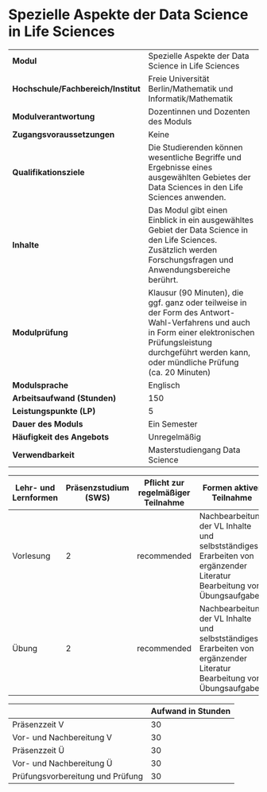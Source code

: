 # Spezielle Aspekte der Data Science in Life Sciences
|                                    |   |
|------------------------------------|---|
|**Modul**                           | Spezielle Aspekte der Data Science in Life Sciences |
|**Hochschule/Fachbereich/Institut** | Freie Universität Berlin/Mathematik und Informatik/Mathematik |
|**Modulverantwortung**              | Dozentinnen und Dozenten des Moduls |
|**Zugangsvoraussetzungen**          | Keine |
|**Qualifikationsziele**             | Die Studierenden können wesentliche Begriffe und Ergebnisse eines ausgewählten Gebietes der Data Sciences in den Life Sciences anwenden. |
|**Inhalte**                         | Das Modul gibt einen Einblick in ein ausgewähltes Gebiet der Data Science in den Life Sciences. Zusätzlich werden Forschungsfragen und Anwendungsbereiche berührt. |
|**Modulprüfung**                    | Klausur (90 Minuten), die ggf. ganz oder teilweise in der Form des Antwort-Wahl-Verfahrens und auch in Form einer elektronischen Prüfungsleistung durchgeführt werden kann, oder mündliche Prüfung (ca. 20 Minuten) |
|**Modulsprache**                    | Englisch |
|**Arbeitsaufwand (Stunden)**        | 150 |
|**Leistungspunkte (LP)**            | 5 |
|**Dauer des Moduls**                | Ein Semester |
|**Häufigkeit des Angebots**         | Unregelmäßig |
|**Verwendbarkeit**                  | Masterstudiengang Data Science |

| Lehr- und Lernformen | Präsenzstudium <br> (SWS) | Pflicht zur regelmäßiger Teilnahme | Formen aktiver Teilnahme |
| ---------------------|---------------------------|------------------------------------|------------------------- |
| Vorlesung            | 2                         | recommended                        | Nachbearbeitung der VL Inhalte und selbstständiges Erarbeiten von ergänzender Literatur<br>Bearbeitung von Übungsaufgaben |
| Übung                | 2                         | recommended                        | Nachbearbeitung der VL Inhalte und selbstständiges Erarbeiten von ergänzender Literatur<br>Bearbeitung von Übungsaufgaben |

|   | Aufwand in Stunden |
| - |--------------------|
| Präsenzzeit V                            | 30    |
| Vor- und Nachbereitung V                 | 30    |
| Präsenzzeit Ü                            | 30    |
| Vor- und Nachbereitung Ü                 | 30    |
| Prüfungsvorbereitung und Prüfung         | 30    |
